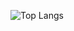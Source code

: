 
![Top Langs](https://github-readme-stats.vercel.app/api/top-langs/?username=sharkSSS-dev&layout=compact)
